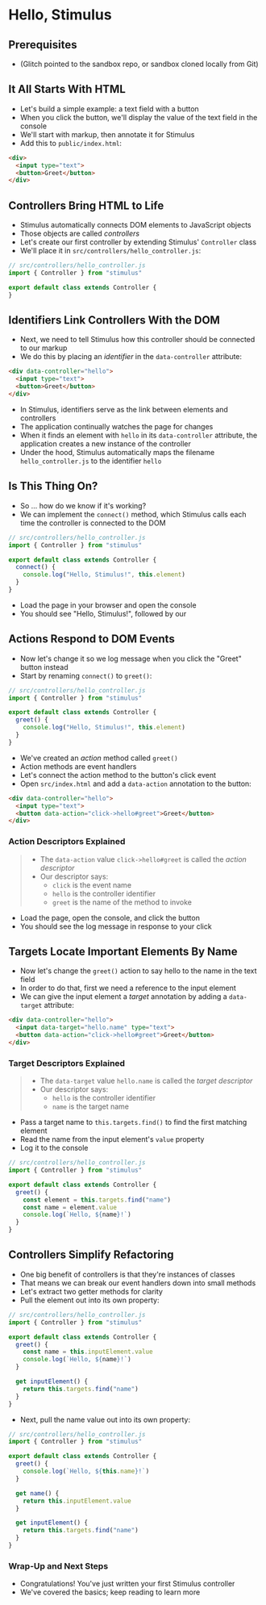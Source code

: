 # Hello, Stimulus

## Prerequisites

* (Glitch pointed to the sandbox repo, or sandbox cloned locally from Git)

## It All Starts With HTML

* Let's build a simple example: a text field with a button
* When you click the button, we'll display the value of the text field in the console
* We'll start with markup, then annotate it for Stimulus
* Add this to `public/index.html`:

```html
<div>
  <input type="text">
  <button>Greet</button>
</div>
```

## Controllers Bring HTML to Life

* Stimulus automatically connects DOM elements to JavaScript objects
* Those objects are called _controllers_
* Let's create our first controller by extending Stimulus' `Controller` class
* We'll place it in `src/controllers/hello_controller.js`:

```js
// src/controllers/hello_controller.js
import { Controller } from "stimulus"

export default class extends Controller {
}
```

## Identifiers Link Controllers With the DOM

* Next, we need to tell Stimulus how this controller should be connected to our markup
* We do this by placing an _identifier_ in the `data-controller` attribute:

```html
<div data-controller="hello">
  <input type="text">
  <button>Greet</button>
</div>
```

* In Stimulus, identifiers serve as the link between elements and controllers
* The application continually watches the page for changes
* When it finds an element with `hello` in its `data-controller` attribute, the application creates a new instance of the controller
* Under the hood, Stimulus automatically maps the filename `hello_controller.js` to the identifier `hello`

## Is This Thing On?

* So … how do we know if it's working?
* We can implement the `connect()` method, which Stimulus calls each time the controller is connected to the DOM

```js
// src/controllers/hello_controller.js
import { Controller } from "stimulus"

export default class extends Controller {
  connect() {
    console.log("Hello, Stimulus!", this.element)
  }
}
```

* Load the page in your browser and open the console
* You should see "Hello, Stimulus!", followed by our <div>

## Actions Respond to DOM Events

* Now let's change it so we log message when you click the "Greet" button instead
* Start by renaming `connect()` to `greet()`:

```js
// src/controllers/hello_controller.js
import { Controller } from "stimulus"

export default class extends Controller {
  greet() {
    console.log("Hello, Stimulus!", this.element)
  }
}
```

* We've created an _action_ method called `greet()`
* Action methods are event handlers
* Let's connect the action method to the button's click event
* Open `src/index.html` and add a `data-action` annotation to the button:

```html
<div data-controller="hello">
  <input type="text">
  <button data-action="click->hello#greet">Greet</button>
</div>
```

### Action Descriptors Explained

> * The `data-action` value `click->hello#greet` is called the _action descriptor_
> * Our descriptor says:
>   * `click` is the event name
>   * `hello` is the controller identifier
>   * `greet` is the name of the method to invoke

* Load the page, open the console, and click the button
* You should see the log message in response to your click

## Targets Locate Important Elements By Name

* Now let's change the `greet()` action to say hello to the name in the text field
* In order to do that, first we need a reference to the input element
* We can give the input element a _target_ annotation by adding a `data-target` attribute:

```html
<div data-controller="hello">
  <input data-target="hello.name" type="text">
  <button data-action="click->hello#greet">Greet</button>
</div>
```

### Target Descriptors Explained

> * The `data-target` value `hello.name` is called the _target descriptor_
> * Our descriptor says:
>   * `hello` is the controller identifier
>   * `name` is the target name

* Pass a target name to `this.targets.find()` to find the first matching element
* Read the name from the input element's `value` property
* Log it to the console

```js
// src/controllers/hello_controller.js
import { Controller } from "stimulus"

export default class extends Controller {
  greet() {
    const element = this.targets.find("name")
    const name = element.value
    console.log(`Hello, ${name}!`)
  }
}
```

## Controllers Simplify Refactoring

* One big benefit of controllers is that they're instances of classes
* That means we can break our event handlers down into small methods
* Let's extract two getter methods for clarity
* Pull the element out into its own property:

```js
// src/controllers/hello_controller.js
import { Controller } from "stimulus"

export default class extends Controller {
  greet() {
    const name = this.inputElement.value
    console.log(`Hello, ${name}!`)
  }

  get inputElement() {
    return this.targets.find("name")
  }
}
```

* Next, pull the name value out into its own property:

```js
// src/controllers/hello_controller.js
import { Controller } from "stimulus"

export default class extends Controller {
  greet() {
    console.log(`Hello, ${this.name}!`)
  }

  get name() {
    return this.inputElement.value
  }

  get inputElement() {
    return this.targets.find("name")
  }
}
```

### Wrap-Up and Next Steps

* Congratulations! You've just written your first Stimulus controller
* We've covered the basics; keep reading to learn more
